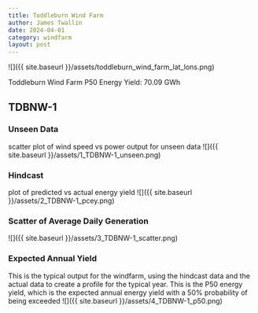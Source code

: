 ```yaml
---
title: Toddleburn Wind Farm
author: James Twallin
date: 2024-04-01
category: windfarm
layout: post
---
```

![]({{ site.baseurl }}/assets/toddleburn_wind_farm_lat_lons.png)

Toddleburn Wind Farm P50 Energy Yield: 70.09 GWh

TDBNW-1
-------------
### Unseen Data 
scatter plot of wind speed vs power output for unseen data
![]({{ site.baseurl }}/assets/1_TDBNW-1_unseen.png)
### Hindcast 
plot of predicted vs actual energy yield
![]({{ site.baseurl }}/assets/2_TDBNW-1_pcey.png)
### Scatter of Average Daily Generation 

![]({{ site.baseurl }}/assets/3_TDBNW-1_scatter.png)
### Expected Annual Yield 
This is the typical output for the windfarm, using the hindcast data and the actual data to create a profile for the typical year. This is the P50 energy yield, which is the expected annual energy yield with a 50% probability of being exceeded
![]({{ site.baseurl }}/assets/4_TDBNW-1_p50.png)

